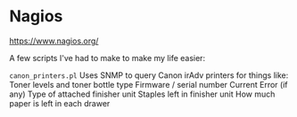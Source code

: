 # Nagios
https://www.nagios.org/

A few scripts I've had to make to make my life easier:

```canon_printers.pl```
Uses SNMP to query Canon irAdv printers for things like:
Toner levels and toner bottle type
Firmware / serial number
Current Error (if any)
Type of attached finisher unit
Staples left in finisher unit
How much paper is left in each drawer

